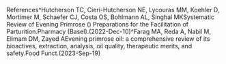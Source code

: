 References^Hutcherson TC, Cieri-Hutcherson NE, Lycouras MM, Koehler D, Mortimer M, Schaefer CJ, Costa OS, Bohlmann AL, Singhal MKSystematic Review of Evening Primrose () Preparations for the Facilitation of Parturition.Pharmacy (Basel).(2022-Dec-10)^Farag MA, Reda A, Nabil M, Elimam DM, Zayed AEvening primrose oil: a comprehensive review of its bioactives, extraction, analysis, oil quality, therapeutic merits, and safety.Food Funct.(2023-Sep-19)